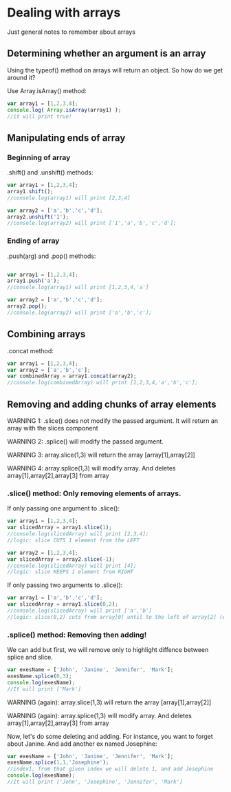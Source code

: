 # Dealing with arrays

Just general notes to remember about arrays

## Determining whether an argument is an array

Using the typeof() method on arrays will return an object.
So how do we get around it?

Use Array.isArray() method:  

```js
var array1 = [1,2,3,4];
console.log( Array.isArray(array1) );
//it will print true!  
```

## Manipulating ends of array

### Beginning of array 

.shift() and .unshift() methods:
```js
var array1 = [1,2,3,4];
array1.shift(); 
//console.log(array1) will print [2,3,4]

var array2 = ['a','b','c','d'];
array2.unshift('1'); 
//console.log(array2) will print ['1','a','b','c','d'];
```

### Ending of array 

.push(arg) and .pop() methods:

```js

var array1 = [1,2,3,4];
array1.push('a'); 
//console.log(array1) will print [1,2,3,4,'a']

var array2 = ['a','b','c','d'];
array2.pop(); 
//console.log(array2) will print ['a','b','c'];
```

## Combining arrays

.concat method:

```js
var array1 = [1,2,3,4];
var array2 = ['a','b','c'];
var combinedArray = array1.concat(array2);  
//console.log(combinedArray) will print [1,2,3,4,'a','b','c'];
```

## Removing and adding chunks of array elements

WARNING 1:  .slice() does not modify the passed argument.  It will return an array with the slices component

WARNING 2:  .splice() will modify the passed argument.

WARNING 3:  array.slice(1,3) will return the array [array[1],array[2]]

WARNING 4:  array.splice(1,3) will modify array.  And deletes array[1],array[2],array[3] from array


### .slice() method: Only removing elements of arrays.  


If only passing one argument to .slice():

```js
var array1 = [1,2,3,4];
var slicedArray = array1.slice(1);  
//console.log(slicedArray) will print [2,3,4];
//logic: slice CUTS 1 element from the LEFT

var array2 = [1,2,3,4];
var slicedArray = array2.slice(-1);  
//console.log(slicedArray) will print [4];
//logic: slice KEEPS 1 element from RIGHT
```

If only passing two arguments to .slice():

```js
var array1 = ['a','b','c','d'];
var slicedArray = array1.slice(0,2);  
//console.log(slicedArray) will print ['a','b']
//logic: slice(0,2) cuts from array[0] until to the left of array[2] (exclusing array[2])
```

### .splice() method:  Removing then adding!

We can add but first, we will remove only to highlight diffence between splice and slice.

```js
var exesName = ['John', 'Janine', 'Jennifer', 'Mark'];
exesName.splice(0,3);
console.log(exesName);
//It will print ['Mark']

```

WARNING (again):  array.slice(1,3) will return the array [array[1],array[2]]

WARNING (again):  array.splice(1,3) will modify array.  And deletes array[1],array[2],array[3] from array


Now, let's do some deleting and adding.
For instance, you want to forget about Janine.  And add another ex named Josephine:
```js
var exesName = ['John', 'Janine', 'Jennifer', 'Mark'];
exesName.splice(1,1,'Josephine'); 
//index1, from that given index we will delete 1, and add Josephine
console.log(exesName);
//It will print ['John', 'Josephine', 'Jennifer', 'Mark']

```

